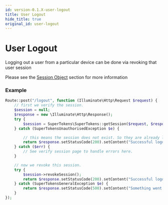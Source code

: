 ```yaml
---
id: version-0.1.X-user-logout
title: User Logout
hide_title: true
original_id: user-logout
---
```


# User Logout
Logging out a user from a particular device can be done via revoking that user session

Please see the [Session Object](./api-reference/session-object/overview) section for more information

<div class="divider"></div>

### Example
```php
Route::post("/logout", function (Illuminate\Http\Request $request) {
    // first we verify the session.
    $session = null;
    $response = new \Illuminate\Http\Response();
    try {
        $session = SuperTokens\SuperTokens::getSession($request, $response, true);
    } catch (SuperTokensUnauthorisedException $e) {

        // this means the session does not exist. So they are already logged out.
        return $response.setStatusCode(200).setContent("Successful logout");
    } catch ($err) {
        // See verify session page to handle errors here.
    }

    // now we revoke this session.
    try {
        $session->revokeSession();
        return $response.setStatusCode(200).setContent("Successful logout");
    } catch (SuperTokensGeneralException $e) {
        return $response.setStatusCode(500).setContent("Something went wrong");
    }
});

```